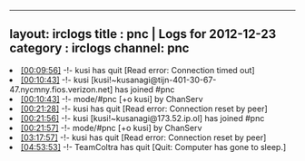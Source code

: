 
---
layout: irclogs
title : pnc | Logs for 2012-12-23
category : irclogs
channel: pnc
---
<li class="logitem"><a href="#00:09:56" name="00:09:56" class="time">[00:09:56]</a> -!- <span class="quit">kusi</span> has quit [Read error: Connection timed out] </li>
<li class="logitem"><a href="#00:10:43" name="00:10:43" class="time">[00:10:43]</a> -!- <span class="join">kusi</span> [kusi!~kusanagi@tijn-401-30-67-47.nycmny.fios.verizon.net] has joined #pnc </li>
<li class="logitem"><a href="#00:10:43" name="00:10:43" class="time">[00:10:43]</a> -!- mode/<span class="mode">#pnc</span> [+o kusi] by ChanServ </li>
<li class="logitem"><a href="#00:21:28" name="00:21:28" class="time">[00:21:28]</a> -!- <span class="quit">kusi</span> has quit [Read error: Connection reset by peer] </li>
<li class="logitem"><a href="#00:21:56" name="00:21:56" class="time">[00:21:56]</a> -!- <span class="join">kusi</span> [kusi!~kusanagi@173.52.ip.ol] has joined #pnc </li>
<li class="logitem"><a href="#00:21:57" name="00:21:57" class="time">[00:21:57]</a> -!- mode/<span class="mode">#pnc</span> [+o kusi] by ChanServ </li>
<li class="logitem"><a href="#03:17:57" name="03:17:57" class="time">[03:17:57]</a> -!- <span class="quit">kusi</span> has quit [Read error: Connection reset by peer] </li>
<li class="logitem"><a href="#04:53:53" name="04:53:53" class="time">[04:53:53]</a> -!- <span class="quit">TeamColtra</span> has quit [Quit: Computer has gone to sleep.] </li>


